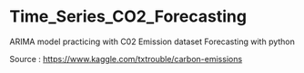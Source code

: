 # Time_Series_CO2_Forecasting
ARIMA model practicing with C02 Emission dataset Forecasting with python 
 
Source : https://www.kaggle.com/txtrouble/carbon-emissions
